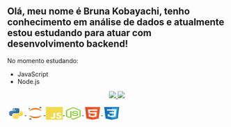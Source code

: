 ## Olá, meu nome é Bruna Kobayachi, tenho conhecimento em análise de dados e atualmente estou estudando para atuar com desenvolvimento backend!
No momento estudando:
-  JavaScript
- Node.js

<div align="center">
  <a href="https://github.com/brunakobayachi">
  <img height="180em" src="https://github-readme-stats.vercel.app/api?username=brunakobayachi&show_icons=true&theme=dracula&include_all_commits=true&count_private=true"/>
  <img height="180em" src="https://github-readme-stats.vercel.app/api/top-langs/?username=brunakobayachi&layout=compact&langs_count=7&theme=dracula"/>
</div>
<div style="display: inline_block"><br>
  <img align="center" alt="Icon-Python" height="30" width="40" src="https://raw.githubusercontent.com/devicons/devicon/master/icons/python/python-original.svg">
  <img align="center" alt="Icon-Jupyter" height="30" width="40" src="https://raw.githubusercontent.com/devicons/devicon/master/icons/jupyter/jupyter-original.svg">
  <img align="center" alt="Icon-JavaScript" height="30" width="40" src="https://raw.githubusercontent.com/devicons/devicon/master/icons/javascript/javascript-plain.svg">
  <img align="center" alt="Icon-Node" height="30" width="40" src="https://raw.githubusercontent.com/devicons/devicon/master/icons/nodejs/nodejs-original.svg">
  <img align="center" alt="Icon-HTML" height="30" width="40" src="https://raw.githubusercontent.com/devicons/devicon/master/icons/html5/html5-original.svg">
  <img align="center" alt="Icon-CSS" height="30" width="40" src="https://raw.githubusercontent.com/devicons/devicon/master/icons/css3/css3-original.svg">
</div>
